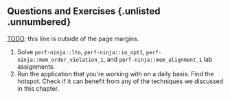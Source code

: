 ## Questions and Exercises {.unlisted .unnumbered}

[TODO]: update

[TODO]: this line is outside of the page margins.

1. Solve `perf-ninja::lto`, `perf-ninja::io_opt1`, `perf-ninja::mem_order_violation_1`, and `perf-ninja::mem_alignment_1` lab assignments.
2. Run the application that you're working with on a daily basis. Find the hotspot. Check if it can benefit from any of the techniques we discussed in this chapter.